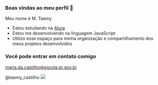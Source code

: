 ### Boas vindas ao meu perfil 💙

Meu nome é M. Taemy

- Estou estudando na [Alura](https://www.alura.com.br)
- Estou me desenvolvendo na linguagem JavaScript
- Utilizo esse espaço para minha organização e compartilhamento dos meus projetos desenvolvidos

### Você pode entrar em contato comigo

maria.da.castilho@escola.pr.gov.br 

@taemy_castilho
![](https://tenor.com/pt-BR/search/corinthians-gifs)

